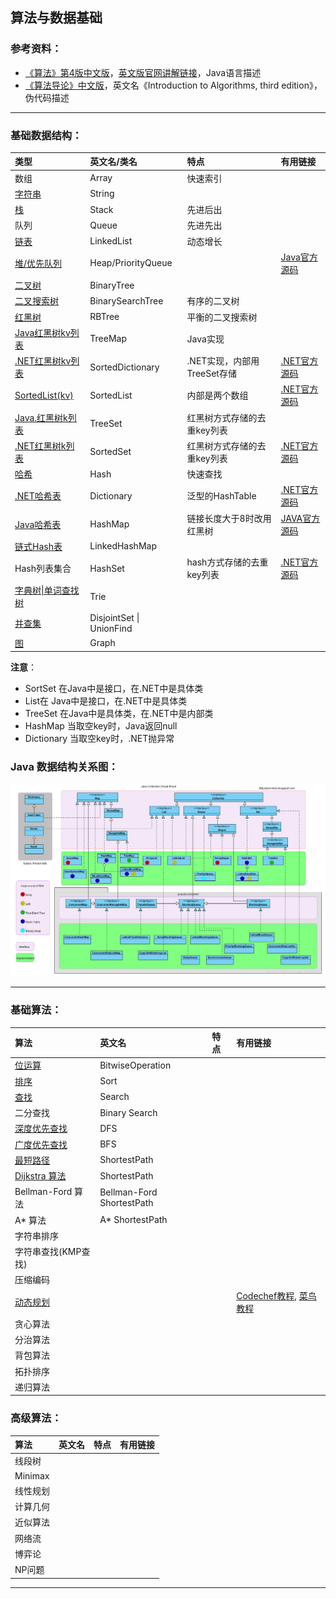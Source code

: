 ## 算法与数据基础

### 参考资料：

 - [《算法》第4版中文版](https://item.jd.com/11098789.html)，[英文版官网讲解链接](http://algs4.cs.princeton.edu/home/)，Java语言描述
 - [《算法导论》中文版](https://item.jd.com/11144230.html)，英文名《Introduction to Algorithms, third edition》，伪代码描述

---

### 基础数据结构：

|类型|英文名/类名|特点|有用链接|
| :---|:---  |:---|:---|
| 数组|Array |快速索引 | |
| [字符串](Theory/String.md)|String | | |
| [栈](Theory/Stack.md) |Stack|先进后出 ||
| 队列 |Queue |先进先出 ||
| [链表](Theory/LinkedList.md)|LinkedList|动态增长 ||
| [堆/优先队列](Theory/Sort-Heap.md) |Heap/PriorityQueue| |[Java官方源码](http://grepcode.com/file/repository.grepcode.com/java/root/jdk/openjdk/8u40-b25/java/util/PriorityQueue.java#PriorityQueue)|
| [二叉树](Theory/Tree-BinaryTree.md) |BinaryTree || |
| [二叉搜索树](Theory/Search-BST.md)|BinarySearchTree |有序的二叉树 | |
|[红黑树 ](Theory/Tree-RBTree.md) |RBTree  |平衡的二叉搜索树 | |
|[Java红黑树kv列表](https://docs.oracle.com/javase/7/docs/api/java/util/TreeMap.html) |TreeMap |Java实现  ||[JAVA官方源码](http://grepcode.com/file/repository.grepcode.com/java/root/jdk/openjdk/8u40-b25/java/util/TreeMap.java#TreeMap) |
|[.NET红黑树kv列表](https://docs.microsoft.com/en-us/dotnet/api/system.collections.generic.sorteddictionary-2?view=netframework-4.7.2) |SortedDictionary |.NET实现，内部用TreeSet存储 |[.NET官方源码](https://github.com/dotnet/corefx/blob/master/src/System.Collections/src/System/Collections/Generic/SortedDictionary.cs) |
|[SortedList(kv)](https://docs.microsoft.com/en-us/dotnet/api/system.collections.sortedlist?view=netframework-4.7.2) |SortedList |内部是两个数组 |[.NET官方源码](https://github.com/dotnet/corefx/blob/master/src/System.Collections/src/System/Collections/Generic/SortedList.cs) |
|[Java.红黑树k列表](https://docs.oracle.com/javase/7/docs/api/java/util/TreeSet.html) |TreeSet |红黑树方式存储的去重key列表 | |
|[.NET红黑树k列表](https://docs.microsoft.com/en-us/dotnet/api/system.collections.generic.sortedset-1?view=netframework-4.7.2) |SortedSet |红黑树方式存储的去重key列表|[.NET官方源码](https://github.com/dotnet/corefx/blob/master/src/System.Collections/src/System/Collections/Generic/SortedSet.cs) |
|[哈希](Theory/HashTable.md) |Hash |快速查找 ||
|[.NET哈希表](Theory/HashTable.md) |Dictionary |泛型的HashTable |[.NET官方源码](http://referencesource.microsoft.com/#mscorlib/system/collections/generic/dictionary.cs)|
|[Java哈希表](Theory/HashTable.md) |HashMap |链接长度大于8时改用红黑树 |[JAVA官方源码](http://grepcode.com/file/repository.grepcode.com/java/root/jdk/openjdk/8u40-b25/java/util/HashMap.java#HashMap) |
|[链式Hash表](https://docs.oracle.com/javase/7/docs/api/java/util/LinkedHashMap.html)|LinkedHashMap | | |
|Hash列表集合 |HashSet |hash方式存储的去重key列表 |[.NET官方源码](https://github.com/dotnet/corefx/blob/master/src/System.Collections/src/System/Collections/Generic/HashSet.cs) |
| [字典树\|单词查找树](Theory/Tree-Trie.md) |Trie | | |
| [并查集](Theory\UnionFind.md) |DisjointSet \| UnionFind || |
| [图](Theory/Graph.md)|Graph || |

**注意**：
- SortSet 在Java中是接口，在.NET中是具体类
- List在 Java中是接口，在.NET中是具体类
- TreeSet 在Java中是具体类，在.NET中是内部类
- HashMap 当取空key时，Java返回null
- Dictionary 当取空key时，.NET抛异常

### Java 数据结构关系图：

![Java 数据结构关系图](SolutionByTag/img/java-ds.png)

---
### 基础算法：

|算法|英文名|特点|有用链接|
| :---|:---  |:---|:---|
| [位运算](Theory/BitwiseOperation.md) |BitwiseOperation|||
| [排序](Theory/Sort.md)|Sort | | |
| [查找](Theory/Search.md) |Search | | |
| 二分查找|Binary Search | | |
| [深度优先查找](Theory/Graph-DFS.md)|DFS | | |
| [广度优先查找](Theory/Graph-BFS.md) |BFS | | |
| [最短路径](Theory/Graph-ShortestPath.md)|ShortestPath| | |
| [Dijkstra 算法](Theory/Graph-Dijkstra.md)|ShortestPath| | |
| Bellman-Ford 算法|Bellman-Ford ShortestPath| | |
| A* 算法|A* ShortestPath| | |
| 字符串排序|| | |
| 字符串查找(KMP查找)|| | |
| 压缩编码|| | |
| [动态规划](Theory/DP.md)|| |[Codechef教程](https://www.codechef.com/wiki/tutorial-dynamic-programming), [菜鸟教程](https://blog.csdn.net/u013309870/article/details/75193592#commentBox) |
| 贪心算法|| | |
| 分治算法|| | |
| 背包算法|| | |
| 拓扑排序|| | |
| 递归算法|| | |

### 高级算法：

|算法|英文名|特点|有用链接|
| :---|:---  |:---|:---|
| 线段树|| | |
| Minimax|| | |
| 线性规划|| | |
| 计算几何|| | |
| 近似算法|| | |
| 网络流|| | |
| 博弈论|| | |
| NP问题|| | | 
 
 ---




<!---
 - [数组](Theory/Array.md)
 - [位运算](Theory/BitwiseOperation.md)
 - [栈](Theory/Stack.md)
 - [x][队列](Theory/Queue.md)
 - [链表](Theory/LinkedList.md)
 - [堆 (优先队列 Priority Queue)](Theory/Sort-Heap.md)
 	- [Java实现源码](http://grepcode.com/file/repository.grepcode.com/java/root/jdk/openjdk/8u40-b25/java/util/PriorityQueue.java#PriorityQueue)
 - [二叉树 基础及题型](Theory/Tree-BinaryTree.md)
	 - [二叉搜索树（已排序的二叉树）](Theory/Search-BST.md)
   	 - [红黑树 (平衡二叉搜索树)](Theory/Tree-RBTree.md) 
	   	 - TreeMap，[JAVA官方源码](http://grepcode.com/file/repository.grepcode.com/java/root/jdk/openjdk/8u40-b25/java/util/TreeMap.java#TreeMap)，内部是红黑树存储，所以key是有序的。
	   	 - SortedSet，[.NET官方源码](https://github.com/dotnet/corefx/blob/master/src/System.Collections/src/System/Collections/Generic/SortedSet.cs)，内部是红黑树。
	   	 - TreeSet，[.NET官方源码](http://referencesource.microsoft.com/#System/compmod/system/collections/generic/sorteddictionary.cs,07052c0941912f81)，继承于SortedSet红黑树。
	   	 - SortedDictionary, [.NET官方源码](https://github.com/dotnet/corefx/blob/master/src/System.Collections/src/System/Collections/Generic/SortedDictionary.cs)，内部元素是TreeSet。
	   	 - SortedList，[.NET官方源码](https://github.com/dotnet/corefx/blob/master/src/System.Collections/src/System/Collections/Generic/SortedList.cs)，内部是两个数组。
 - [HashMap](Theory/HashTable.md)
	 - HashMap(Java键值对), [JAVA官方源码](http://grepcode.com/file/repository.grepcode.com/java/root/jdk/openjdk/8u40-b25/java/util/HashMap.java#HashMap)，当链接长度大于8时使用红黑树存储。
		 - LinkedHashMap
			 - [LRUCache](Theory/CacheLRUCache.md)
	 - Dictionary(.NET泛型键值对)，[.NET官方源码](http://referencesource.microsoft.com/#mscorlib/system/collections/generic/dictionary.cs,d3599058f8d79be0)。
	 - HashSet(only key)，[.NET官方源码](http://referencesource.microsoft.com/#System.Core/System/Collections/Generic/HashSet.cs,2d265edc718b158b)，
 - [Trie（单词查找树）](Theory/Tree-Trie.md)
 - [Disjoint Set(Union Find)](Theory/UnionFind.md)
 - [图](Theory/Graph.md)
	 - [无向图](Theory/Graph-Undirected.md)
	 - [有向图](Theory/Graph-Directed.md)
	 - [连通分量](Theory/Graph-ConnectedComponenet.md)
	 - [拓扑排序](Theory/Topology.md)
	 - [强连通性](Theory/StronglyConnected.md)
	 - [最小生成树](Theory/MinimumSpanningTree.md)
- [排序](Theory/Sort.md)
 - [查找](Theory/Search.md) 
	 - [Binary Search](Theory/Search-BST.md)
 - [图](Theory/Graph.md)
	 - [DFS](Theory/Graph-DFS.md)
	 - [BFS](Theory/Graph-BFS.md) 
	 - [DisjointSet-Union-Find（并查集）](Theory/Union-Find.md)
	 - [最短路径](Theory/Graph-ShortestPath.md)
		 - [Dijkstra 算法](Theory/Graph-Dijkstra.md)
		 - Bellman-Ford 算法
		 - A* 算法
 - [字符串](Theory/String.md)
	 - 字符串排序
	 - 字符串查找(KMP查找)
	 - 压缩编码
 - [动态规划](Theory/DP.md)
 	- [Codechef教程](https://www.codechef.com/wiki/tutorial-dynamic-programming)
	- [菜鸟教程](https://blog.csdn.net/u013309870/article/details/75193592#commentBox)
	 --->

